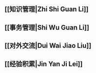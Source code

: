 ## [[知识管理|Zhi Shi Guan Li]]

## [[事务管理|Shi Wu Guan Li]]

## [[对外交流|Dui Wai Jiao Liu]]

## [[经验积累|Jin Yan Ji Lei]]